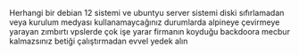 Herhangi bir debian 12 sistemi ve ubuntyu server sistemi diski sıfırlamadan veya kurulum medyası kullanamaycağınız durumlarda alpineye çevirmeye yarayan zımbırtı
vpslerde çok işe yarar
firmanın koyduğu backdoora mecbur kalmazsınız
betiği çalıştırmadan evvel yedek alın
